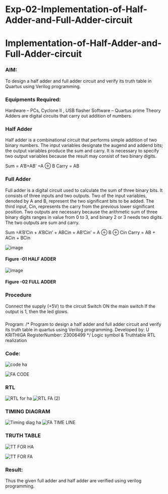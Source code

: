 # Exp-02-Implementation-of-Half-Adder-and-Full-Adder-circuit

# Implementation-of-Half-Adder-and-Full-Adder-circuit
### AIM:
To design a half adder and full adder circuit and verify its truth table in Quartus using Verilog programming.

### Equipments Required:
Hardware – PCs, Cyclone II , USB flasher
Software – Quartus prime
Theory
Adders are digital circuits that carry out addition of numbers.

### Half Adder
Half adder is a combinational circuit that performs simple addition of two binary numbers. The input variables designate the augend and addend bits; the output variables produce the sum and carry. It is necessary to specify two output variables because the result may consist of two binary digits.

Sum = A’B+AB’ =A ⊕ B Carry = AB

### Full Adder
Full adder is a digital circuit used to calculate the sum of three binary bits. It consists of three inputs and two outputs. Two of the input variables, denoted by A and B, represent the two significant bits to be added. The third input, Cin, represents the carry from the previous lower significant position. Two outputs are necessary because the arithmetic sum of three binary digits ranges in value from 0 to 3, and binary 2 or 3 needs two digits. The two outputs are sum and carry.

Sum =A’B’Cin + A’BCin’ + ABCin + AB’Cin’ = A ⊕ B ⊕ Cin Carry = AB + ACin + BCin

 ![image](https://user-images.githubusercontent.com/36288975/163552156-a13e5a56-c638-4110-97d9-8896907c8d25.png)

#### Figure -01 HALF ADDER 


![image](https://user-images.githubusercontent.com/36288975/163552057-b3547877-6d07-45b4-b7e0-bcfebfad9e1d.png)

#### Figure -02 FULL ADDER 

### Procedure

Connect the supply (+5V) to the circuit
Switch ON the main switch
If the output is 1, then the led glows.
### 
Program:
/*
Program to design a half adder and full adder circuit and verify its truth table in quartus using Verilog programming.
Developed by: U KRITHIGA
RegisterNumber:  23006499
*/
Logic symbol & Truthtable
RTL realization
### Code:
![code ha](https://github.com/krithigau/Exp-02-Implementation-of-Half-Adder-and-Full-Adder-circuit/assets/150319401/997c088a-2fc2-4b75-959c-5e54c415b87e)

![FA CODE](https://github.com/krithigau/Exp-02-Implementation-of-Half-Adder-and-Full-Adder-circuit/assets/150319401/4cd8884a-3a94-4252-a17d-0b47c50485be)

### RTL
![RTL for ha](https://github.com/krithigau/Exp-02-Implementation-of-Half-Adder-and-Full-Adder-circuit/assets/150319401/0e56a254-9662-48bd-9d4d-6310980be760)
![RTL FA (2)](https://github.com/krithigau/Exp-02-Implementation-of-Half-Adder-and-Full-Adder-circuit/assets/150319401/3c677309-2b08-4803-807b-1576569cd2bb)

### TIMING DIAGRAM
![Timing diag ha](https://github.com/krithigau/Exp-02-Implementation-of-Half-Adder-and-Full-Adder-circuit/assets/150319401/321882bc-8ca4-42eb-93be-848760a90b1f)
![FA TIME LINE](https://github.com/krithigau/Exp-02-Implementation-of-Half-Adder-and-Full-Adder-circuit/assets/150319401/ac9dd123-d716-4203-b584-a791c682dd9b)

### TRUTH TABLE 
![TT FOR HA](https://github.com/krithigau/Exp-02-Implementation-of-Half-Adder-and-Full-Adder-circuit/assets/150319401/01feb115-ed98-4b84-abfc-c9e0232e0a89)

![TT FOR FA](https://github.com/krithigau/Exp-02-Implementation-of-Half-Adder-and-Full-Adder-circuit/assets/150319401/104e555a-def0-4bb4-a451-20b2d6825ed8)
### Result:
Thus the given full adder and half adder are verified using verilog programming.
